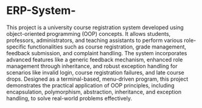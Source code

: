 # ERP-System-
This project is a university course registration system developed using object-oriented programming (OOP) concepts. It allows students, professors, administrators, and teaching assistants to perform various role-specific functionalities such as course registration, grade management, feedback submission, and complaint handling. The system incorporates advanced features like a generic feedback mechanism, enhanced role management through inheritance, and robust exception handling for scenarios like invalid login, course registration failures, and late course drops. Designed as a terminal-based, menu-driven program, this project demonstrates the practical application of OOP principles, including encapsulation, polymorphism, abstraction, inheritance, and exception handling, to solve real-world problems effectively.
